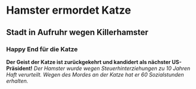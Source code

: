 # Hamster ermordet Katze
## Stadt in Aufruhr wegen Killerhamster
### Happy End für die Katze
**Der Geist der Katze ist zurückgekehrt und kandidert als nächster US-Präsident!**
*Der Hamster wurde wegen Steuerhinterziehungen zu 10 Jahren Haft verurteilt. Wegen des Mordes an der Katze hat er 60 Sozialstunden erhalten.*
